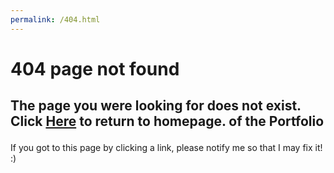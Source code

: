 ```yaml
---
permalink: /404.html
---
```

# 404 page not found

## <p>The page you were looking for does not exist. Click <a href="index.html">Here</a> to return to homepage. of the Portfolio

If you got to this page by clicking a link, please notify me so that I may fix it! :)
